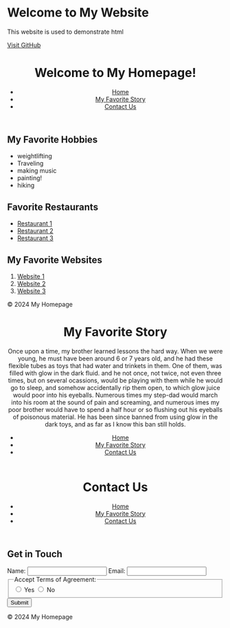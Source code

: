 <!DOCTYPE html>
<html lang="en">
<head>
    <meta charset="UTF-8">
    <meta name="viewport" content="width=device-width, initial-scale=1.0">
</head>
<body>
    <h1>Welcome to My Website</h1>
    <p>This website is used to demonstrate html</p>
    <a href="https://github.com">Visit GitHub</a>
</body>
</html>
<!DOCTYPE html>
<html lang="en">
<head>
    <meta charset="UTF-8">
    <meta name="viewport" content="width=device-width, initial-scale=1.0">
    <title>Homepage</title>
    <link rel="stylesheet" href="styles.css">
</head>
<body>
    <header>
        <h1>Welcome to My Homepage!</h1>
        <nav>
            <ul>
                <li><a href="index.html">Home</a></li>
                <li><a href="story.html">My Favorite Story</a></li>
                <li><a href="contact.html">Contact Us</a></li>
            </ul>
        </nav>
    </header>
 <section>
        <h2>My Favorite Hobbies</h2>
        <ul>
            <li>weightlifting</li>
            <li>Traveling</li>
            <li>making music</li>
            <li>painting!</li>
            <li>hiking</li>
        </ul>
<h2>Favorite Restaurants</h2>
        <ul>
            <li><a href="https://(https://plonkwine.com)" target="_blank">Restaurant 1</a></li>
            <li><a href="https://(https://www.saketomemissoula.com)" target="_blank">Restaurant 2</a></li>
            <li><a href="https://https://www.brasserieporterouge.com" target="_blank">Restaurant 3</a></li>
        </ul>

 <h2>My Favorite Websites</h2>
        <ol>
            <li><a href="https://https://www.freetetris.org/game.php " target="_blank">Website 1</a></li>
            <li><a href="https://https://www.youtube.com/channel/UCXN7NMwjjQpBHxzMwOPYzjQ" target="_blank">Website 2</a></li>
            <li><a href="https://https://www.wasteheadquarters.com" target="_blank">Website 3</a></li>
        </ol>
    </section>
<footer>
        <p>&copy; 2024 My Homepage</p>
    </footer>
</body>
</html>
<!DOCTYPE html>
<html lang="en">
<head>
    <meta charset="UTF-8">
    <meta name="viewport" content="width=device-width, initial-scale=1.0">
    <title>My Favorite Story</title>
    <link rel="stylesheet" href="styles.css">
</head>
<body>
    <header>
        <h1>My Favorite Story</h1>
        <p> Once upon a time, my brother learned lessons the hard way. When we were young, he must have been around 6 or 7 years old, and he had these flexible tubes as toys that had water and trinkets in them. One of them, was filled with glow in the dark fluid. and he not once, not twice, not even three times, but on several ocassions, would be playing with them while he would go to sleep, and somehow accidentally rip them open, to which glow juice would poor into his eyeballs. Numerous times my step-dad would march into his room at the sound of pain and screaming, and numerous imes my poor brother would have to spend a half hour or so flushing out his eyeballs of poisonous material. He has been since banned from using glow in the dark toys, and as far as I know this ban still holds.</p>
        <nav>
            <ul>
                <li><a href="index.html">Home</a></li>
                <li><a href="story.html">My Favorite Story</a></li>
                <li><a href="contact.html">Contact Us</a></li>
            </ul>
        </nav>
    </header>
    <!DOCTYPE html>
<html lang="en">
<head>
    <meta charset="UTF-8">
    <meta name="viewport" content="width=device-width, initial-scale=1.0">
    <title>Contact Us</title>
    <link rel="stylesheet" href="styles.css">
</head>
<body>
    <header>
        <h1>Contact Us</h1>
        <nav>
            <ul>
                <li><a href="index.html">Home</a></li>
                <li><a href="story.html">My Favorite Story</a></li>
                <li><a href="contact.html">Contact Us</a></li>
            </ul>
        </nav>
    </header>

 <section>
        <h2>Get in Touch</h2>
        <form action="#" method="post">
            <label for="name">Name:</label>
            <input type="text" id="name" name="name" required>
 <label for="email">Email:</label>
            <input type="email" id="email" name="email" required>

 <fieldset>
                <legend>Accept Terms of Agreement:</legend>
                <label><input type="radio" name="terms" value="yes" required> Yes</label>
                <label><input type="radio" name="terms" value="no"> No</label>
            </fieldset>
 <input type="submit" value="Submit">
        </form>
    </section>
 <footer>
        <p>&copy; 2024 My Homepage</p>
    </footer>
</body>
</html>


